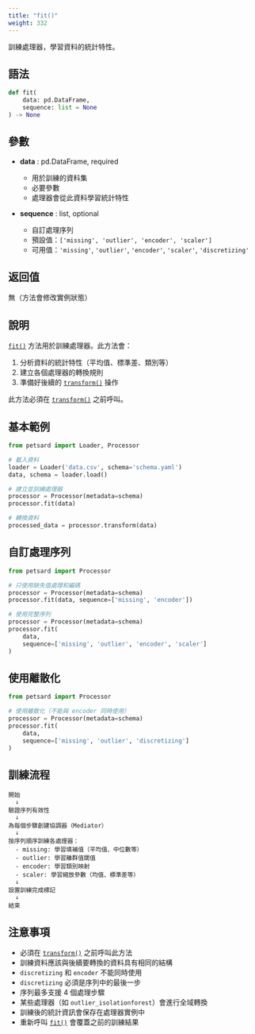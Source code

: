 ```yaml
---
title: "fit()"
weight: 332
---
```


訓練處理器，學習資料的統計特性。

## 語法

```python
def fit(
    data: pd.DataFrame,
    sequence: list = None
) -> None
```

## 參數

- **data** : pd.DataFrame, required
    - 用於訓練的資料集
    - 必要參數
    - 處理器會從此資料學習統計特性

- **sequence** : list, optional
    - 自訂處理序列
    - 預設值：`['missing', 'outlier', 'encoder', 'scaler']`
    - 可用值：`'missing'`, `'outlier'`, `'encoder'`, `'scaler'`, `'discretizing'`

## 返回值

無（方法會修改實例狀態）

## 說明

[`fit()`](processor_fit.zh-tw.md:1) 方法用於訓練處理器。此方法會：

1. 分析資料的統計特性（平均值、標準差、類別等）
2. 建立各個處理器的轉換規則
3. 準備好後續的 [`transform()`](processor_transform.zh-tw.md:1) 操作

此方法必須在 [`transform()`](processor_transform.zh-tw.md:1) 之前呼叫。

## 基本範例

```python
from petsard import Loader, Processor

# 載入資料
loader = Loader('data.csv', schema='schema.yaml')
data, schema = loader.load()

# 建立並訓練處理器
processor = Processor(metadata=schema)
processor.fit(data)

# 轉換資料
processed_data = processor.transform(data)
```

## 自訂處理序列

```python
from petsard import Processor

# 只使用缺失值處理和編碼
processor = Processor(metadata=schema)
processor.fit(data, sequence=['missing', 'encoder'])

# 使用完整序列
processor = Processor(metadata=schema)
processor.fit(
    data,
    sequence=['missing', 'outlier', 'encoder', 'scaler']
)
```

## 使用離散化

```python
from petsard import Processor

# 使用離散化（不能與 encoder 同時使用）
processor = Processor(metadata=schema)
processor.fit(
    data,
    sequence=['missing', 'outlier', 'discretizing']
)
```

## 訓練流程

```
開始
  ↓
驗證序列有效性
  ↓
為每個步驟創建協調器（Mediator）
  ↓
按序列順序訓練各處理器：
  - missing: 學習填補值（平均值、中位數等）
  - outlier: 學習離群值閾值
  - encoder: 學習類別映射
  - scaler: 學習縮放參數（均值、標準差等）
  ↓
設置訓練完成標記
  ↓
結束
```

## 注意事項

- 必須在 [`transform()`](processor_transform.zh-tw.md:1) 之前呼叫此方法
- 訓練資料應該與後續要轉換的資料具有相同的結構
- `discretizing` 和 `encoder` 不能同時使用
- `discretizing` 必須是序列中的最後一步
- 序列最多支援 4 個處理步驟
- 某些處理器（如 `outlier_isolationforest`）會進行全域轉換
- 訓練後的統計資訊會保存在處理器實例中
- 重新呼叫 [`fit()`](processor_fit.zh-tw.md:1) 會覆蓋之前的訓練結果